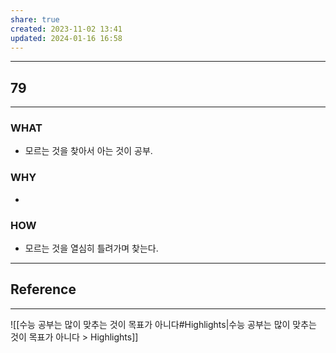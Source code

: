 ```yaml
---
share: true
created: 2023-11-02 13:41
updated: 2024-01-16 16:58
---
```


---
## 79
---
### WHAT
- 모르는 것을 찾아서 아는 것이 공부.
### WHY
- 
### HOW
- 모르는 것을 열심히 틀려가며 찾는다.
---


## Reference
---
![[수능 공부는 많이 맞추는 것이 목표가 아니다#Highlights|수능 공부는 많이 맞추는 것이 목표가 아니다 > Highlights]]
